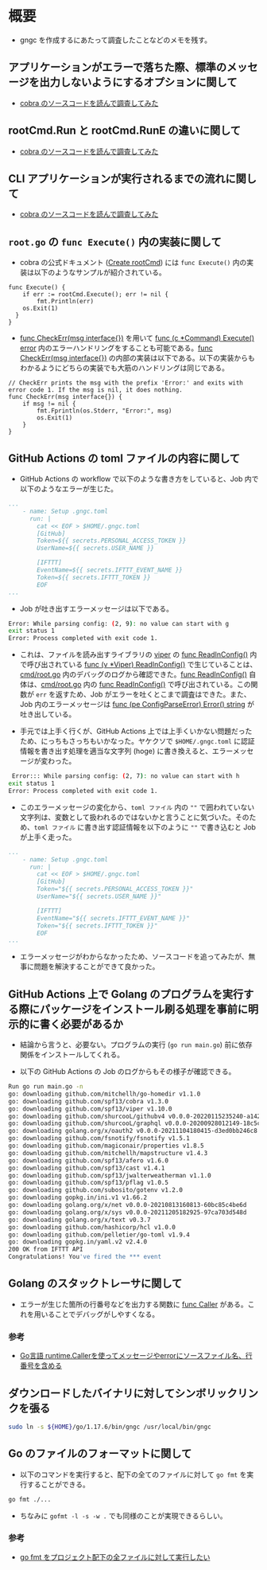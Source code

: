 # 概要

- gngc を作成するにあたって調査したことなどのメモを残す。

## アプリケーションがエラーで落ちた際、標準のメッセージを出力しないようにするオプションに関して

- [cobra のソースコードを読んで調査してみた](https://hakiwata.jp/post/20220213/)

## rootCmd.Run と rootCmd.RunE の違いに関して

- [cobra のソースコードを読んで調査してみた](https://hakiwata.jp/post/20220213/)

## CLI アプリケーションが実行されるまでの流れに関して

- [cobra のソースコードを読んで調査してみた](https://hakiwata.jp/post/20220213/)

## `root.go` の `func Execute()` 内の実装に関して

- cobra の公式ドキュメント ([Create rootCmd](https://cobra.dev/#create-rootcmd)) には `func Execute()` 内の実装は以下のようなサンプルが紹介されている。

```golang
func Execute() {
    if err := rootCmd.Execute(); err != nil {
        fmt.Println(err)
    os.Exit(1)
  }
}
```

- [func CheckErr(msg interface{})](https://github.com/spf13/cobra/blob/master/cobra.go#L211) を用いて [func (c *Command) Execute() error](https://github.com/spf13/cobra/blob/master/command.go#L901) 内のエラーハンドリングをすることも可能である。[func CheckErr(msg interface{})](https://github.com/spf13/cobra/blob/master/cobra.go#L211) の内部の実装は以下である。以下の実装からもわかるようにどちらの実装でも大筋のハンドリングは同じである。

```golang
// CheckErr prints the msg with the prefix 'Error:' and exits with error code 1. If the msg is nil, it does nothing.
func CheckErr(msg interface{}) {
    if msg != nil {
        fmt.Fprintln(os.Stderr, "Error:", msg)
		os.Exit(1)
	}
}
```

## GitHub Actions の toml ファイルの内容に関して

- GitHub Actions の workflow で以下のような書き方をしていると、Job 内で以下のようなエラーが生じた。

```yaml
...
    - name: Setup .gngc.toml
      run: |
        cat << EOF > $HOME/.gngc.toml
        [GitHub]
        Token=${{ secrets.PERSONAL_ACCESS_TOKEN }}
        UserName=${{ secrets.USER_NAME }}

        [IFTTT]
        EventName=${{ secrets.IFTTT_EVENT_NAME }}
        Token=${{ secrets.IFTTT_TOKEN }}
        EOF
...
```

- Job が吐き出すエラーメッセージは以下である。

```bash
Error: While parsing config: (2, 9): no value can start with g
exit status 1
Error: Process completed with exit code 1.
```

- これは、ファイルを読み出すライブラリの [viper](https://github.com/spf13/viper/) の [func ReadInConfig()](https://github.com/spf13/viper/blob/v1.10.1/viper.go#L1464) 内で呼び出されている [func (v *Viper) ReadInConfig()](https://github.com/spf13/viper/blob/v1.10.1/viper.go#L1464) で生じていることは、[cmd/root.go](https://github.com/haytok/gngc/blob/main/cmd/root.go) 内のデバッグのログから確認できた。[func ReadInConfig()](https://github.com/spf13/viper/blob/v1.10.1/viper.go#L1464) 自体は、[cmd/root.go](https://github.com/haytok/gngc/blob/main/cmd/root.go) 内の [func ReadInConfig()](https://pkg.go.dev/github.com/spf13/viper#Viper.ReadInConfig) で呼び出されている。この関数が `err` を返すため、Job がエラーを吐くとこまで調査はできた。また、Job 内のエラーメッセージは [func (pe ConfigParseError) Error() string](https://github.com/spf13/viper/blob/a785a79f2240b55faa3c9fb488252ca9ea931339/util.go#L30) が吐き出している。

- 手元では上手く行くが、GitHub Actions 上では上手くいかない問題だったため、にっちもさっちもいかなった。ヤケクソで `$HOME/.gngc.toml` に認証情報を書き出す処理を適当な文字列 (hoge) に書き換えると、エラーメッセージが変わった。

```bash
 Error::: While parsing config: (2, 7): no value can start with h
exit status 1
Error: Process completed with exit code 1.
```

- このエラーメッセージの変化から、`toml ファイル` 内の `""` で囲われていない文字列は、変数として扱われるのではないかと言うことに気づいた。そのため、`toml ファイル` に書き出す認証情報を以下のように `""` で書き込むと Job が上手く走った。

```yaml
...
    - name: Setup .gngc.toml
      run: |
        cat << EOF > $HOME/.gngc.toml
        [GitHub]
        Token="${{ secrets.PERSONAL_ACCESS_TOKEN }}"
        UserName="${{ secrets.USER_NAME }}"

        [IFTTT]
        EventName="${{ secrets.IFTTT_EVENT_NAME }}"
        Token="${{ secrets.IFTTT_TOKEN }}"
        EOF
...
```

- エラーメッセージがわからなかったため、ソースコードを追ってみたが、無事に問題を解決することができて良かった。

## GitHub Actions 上で Golang のプログラムを実行する際にパッケージをインストール刷る処理を事前に明示的に書く必要があるか

- 結論から言うと、必要ない。プログラムの実行 (`go run main.go`) 前に依存関係をインストールしてくれる。

- 以下の GitHub Actions の Job のログからもその様子が確認できる。

```bash
Run go run main.go -n 
go: downloading github.com/mitchellh/go-homedir v1.1.0
go: downloading github.com/spf13/cobra v1.3.0
go: downloading github.com/spf13/viper v1.10.0
go: downloading github.com/shurcooL/githubv4 v0.0.0-20220115235240-a14260e6f8a2
go: downloading github.com/shurcooL/graphql v0.0.0-20200928012149-18c5c3165e3a
go: downloading golang.org/x/oauth2 v0.0.0-20211104180415-d3ed0bb246c8
go: downloading github.com/fsnotify/fsnotify v1.5.1
go: downloading github.com/magiconair/properties v1.8.5
go: downloading github.com/mitchellh/mapstructure v1.4.3
go: downloading github.com/spf13/afero v1.6.0
go: downloading github.com/spf13/cast v1.4.1
go: downloading github.com/spf13/jwalterweatherman v1.1.0
go: downloading github.com/spf13/pflag v1.0.5
go: downloading github.com/subosito/gotenv v1.2.0
go: downloading gopkg.in/ini.v1 v1.66.2
go: downloading golang.org/x/net v0.0.0-20210813160813-60bc85c4be6d
go: downloading golang.org/x/sys v0.0.0-20211205182925-97ca703d548d
go: downloading golang.org/x/text v0.3.7
go: downloading github.com/hashicorp/hcl v1.0.0
go: downloading github.com/pelletier/go-toml v1.9.4
go: downloading gopkg.in/yaml.v2 v2.4.0
200 OK from IFTTT API
Congratulations! You've fired the *** event
```

## Golang のスタックトレーサに関して

- エラーが生じた箇所の行番号などを出力する関数に [func Caller](https://pkg.go.dev/runtime#Caller) がある。これを用いることでデバッグがしやすくなる。

### 参考

- [Go言語 runtime.Callerを使ってメッセージやerrorにソースファイル名、行番号を含める](https://qiita.com/h6591/items/468be2f4524ccc888795)

## ダウンロードしたバイナリに対してシンボリックリンクを張る

```bash
sudo ln -s ${HOME}/go/1.17.6/bin/gngc /usr/local/bin/gngc
```

## Go のファイルのフォーマットに関して

- 以下のコマンドを実行すると、配下の全てのファイルに対して `go fmt` を実行することができる。

```bash
go fmt ./...
```

- ちなみに `gofmt -l -s -w .` でも同様のことが実現できるらしい。

### 参考

- [go fmt をプロジェクト配下の全ファイルに対して実行したい](https://devlights.hatenablog.com/entry/2019/08/15/060851)

